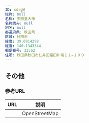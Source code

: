 ```yaml
---
ID: sdrgW
総称: null
名称: 天照皇大神
名称読み: null
別名: null
都道府県: 秋田県
区域: 秋田市
緯度: 39.6914298
経度: 140.1343344
郵便番号: 33562
住所: 秋田県秋田市仁井田猿田川端１１−１９０
---
```


## その他

### 参考URL

| URL | 説明          |
| --- | ------------- |
|     | OpenStreetMap |
